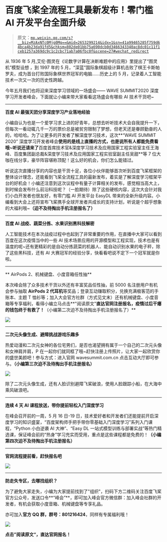 # 百度飞桨全流程工具最新发布！零门槛 AI 开发平台全面升级

> 原文：[`mp.weixin.qq.com/s?__biz=MzAxNTc0Mjg0Mg==&mid=2653299214&idx=1&sn=41a99465285f759d64bca4b23da91fd5&chksm=802de01bb75a690dcb0d3466343340ac8dc01c11f1ceb1257a369dc9c1c2cbc71ab7a06fbc0f&scene=27#wechat_redirect`](http://mp.weixin.qq.com/s?__biz=MzAxNTc0Mjg0Mg==&mid=2653299214&idx=1&sn=41a99465285f759d64bca4b23da91fd5&chksm=802de01bb75a690dcb0d3466343340ac8dc01c11f1ceb1257a369dc9c1c2cbc71ab7a06fbc0f&scene=27#wechat_redirect)

从 1936 年 5 月,艾伦·图灵在《论数字计算在决断难题中的应用》里提出了“图灵机”模型设想 ，到 1997 年的 5 月，“深蓝”国际象棋超级计算机击败了棋王卡斯帕罗夫，成为首台打败国际象棋世界冠军的电脑……历史上的 5 月，记录着人工智能技术一次又一次的历史性跨越。 

今年五月我们也将迎来深度学习领域的一场盛会—— WAVE SUMMIT2020 深度学习开发者峰会，下面就让小编来带大家看看这场盛会有哪些 AI 技术干货吧~

* * *

**百度 AI 最强天团分享深度学习产业落地经验**

小编自认为也是一个爱学习求上进的好青年，总想去听听技术大会自我提升一下，但每次一看动辄几千一万的票价总是被贫穷限制了梦想，但老天还是眷顾勤奋的人的，哈哈哈。为了让更多的开发者了解深度学习技术，这次**“WAVE SUMMIT 2020” 深度学习开发者峰会**使用的是线上直播的方式，也是说所有人都能免费看哦~听说还请来了**百度首席技术官&深度学习技术及应用国家工程实验室主任王海峰、百度集团副总裁&深度学习技术及应用国家工程实验室副主任吴甜**等 7 位大咖在线分享，豪华阵容堪称顶配！这么好的机会，你们怎么能错过。

听说这次直播分享的内容也是干货十足，各位小伙伴能够首次听到百度飞桨框架的整体设计理念，还能看到飞桨全流程工具的最新发布，着实是了解深度学习框架平台的好机会！小编还注意到这次议程中有量子计算相关的发布，感觉相当高大上，到时候会发布什么前沿科技呢？（一脸期待）除了这些硬核内容，这次大会针对我们小白开发者也很友好，有零门槛 AI 开发平台 EasyDL 带来的全新升级内容。小编看到大会上还将宣布飞桨携手全球开发者共成长的支持计划，听说是个超乎想象的大福利哦~**（迫不及待掏出手机注册报名了）**

* * *

**百度 AI 战疫、蔬菜分拣、水果识别黑科技解密**

人工智能技术在本次战疫过程中也起到了非常重要的作用，在直播中大家可以看到百度在这次疫情当中的一些 AI 技术场景应用的开源模型和工程实现，技术也是有温度的呢~还有更精彩的是自动分拣蔬菜的机器人、能自动识别水果的电子秤，除了这些黑科技，还有 AI 大赛冠军的经验分享，快看看吧说不定下一个冠军就是你啦。

* * *

** AirPods 2、机械键盘、小度音箱任性抽** 

本次峰会除了众多技术干货以外还有丰富奖品任性抽，前 5000 名注册用户有机会参与抽取 **AirPods 2 代耳机**等奖品；登录互动赚取积分，兑换充满极客范的手账本、主题 T 恤衫等；加入大会官方社群（方式见文末）还有机械键盘、小度音箱等专享福利，看得小编立马点击**"阅读原文"**直达官网注册报名，疫情过后干瘪的钱包终于有救了！**（小编第二次迫不及待掏出手机注册报名了）**

![](img/b80f6f1b39513f377795b3d64a07d7d3.png)

* * *

**二次元头像生成、避障挑战游戏乐趣多**

热爱动漫和二次元女神的各位宅男们，是否也渴望拥有属于一个自己的二次元头像和女神肩并肩，P 在一起你们就同框了哦~赶快注册上传照片，让大家一起欣赏你的盛世美颜吧！参与方式：进入官网 wavesummit.com.cn 点击互动大厅即可参与。**（小编第三次迫不及待掏出手机注册报名）**

![](img/e2158180ef7d009da4bdcbb3f053fa29.png)

除了二次元头像生成，还有人脸识别避障飞桨破浪，使用人脸跟踪小船，在大海中乘风破浪吧。

* * *

**连续 4 天 AI 课程放送，带你提前轻松入门深度学习** 

在峰会召开前的一周，5 月 16 日-19 日，技术爱好者和开发者们还能提前开启深度学习的知识盛宴，“百度架构师手把手带你零基础入门深度学习”系列入门课程，“Python 小白逆袭 AI 大神”、“Easy DL 一站式模型训练与部署实战”等热门精选课，保证峰会前的“热身”学习充实而受用，重点是这些课程都是免费的！**（小编第四次迫不及待掏出手机注册报名）**

* * *

**官网流程提前看，赶快报名吧**

![](img/dd9b3c9863cd138f0030118e82487e05.png)

* * *

**防走失专区，去哪找组织？**

为了避免大家走失，小编为大家提前找到了"组织"，扫码下方二维码关注百度飞桨官方公众号，发送口令**“峰会”**，即可加入峰会官方微信群：加入峰会社群的开发者，有机会获取小度音箱、机械键盘等专享礼品。

亦可加入**官方 QQ 群，群号：801216424**，同样有专属福利哦！

![](img/af28da6de8a105c8ad2453cd2876a7ad.png)

**点击”阅读原文“，直达官网报名！**